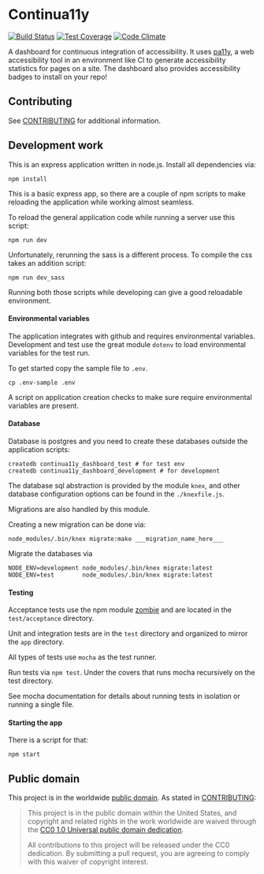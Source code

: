 # Continua11y

[![Build Status](https://travis-ci.org/18F/continua11y-dashboard.svg?branch=master)](https://travis-ci.org/18F/continua11y-dashboard) [![Test Coverage](https://codeclimate.com/github/18F/continua11y-dashboard/badges/coverage.svg)](https://codeclimate.com/github/18F/continua11y-dashboard/coverage) [![Code Climate](https://codeclimate.com/github/18F/continua11y-dashboard/badges/gpa.svg)](https://codeclimate.com/github/18F/continua11y-dashboard)

A dashboard for continuous integration of accessibility. It uses [pa11y](https://github.com/nature/pa11y), a web accessibility tool in an environment like CI to generate accessibility statistics for pages on a site. The dashboard also provides accessibility badges to install on your repo!

## Contributing

See [CONTRIBUTING](CONTRIBUTING.md) for additional information.

## Development work
This is an express application written in node.js. Install all
dependencies via:

    npm install

This is a basic express app, so there are a couple of npm scripts to
make reloading the application while working almost seamless.

To reload the general application code while running a server use this
script:

    npm run dev

Unfortunately, rerunning the sass is a different process. To compile the
css takes an addition script:

    npm run dev_sass

Running both those scripts while developing can give a good reloadable
environment.

#### Environmental variables

The application integrates with github and requires environmental
variables. Development and test use the great module `dotenv` to load
environmental variables for the test run.

To get started copy the sample file to `.env`.

    cp .env-sample .env

A script on application creation checks to make sure require
environmental variables are present.

#### Database

Database is postgres and you need to create these databases outside the
application scripts:

    createdb continua11y_dashboard_test # for test env
    createdb continua11y_dashboard_development # for development

The database sql abstraction is provided by the module `knex`, and other database configuration options can be found in the `./knexfile.js`.

Migrations are also handled by this module.

Creating a new migration can be done via:

    node_modules/.bin/knex migrate:make ___migration_name_here___

Migrate the databases via

    NODE_ENV=development node_modules/.bin/knex migrate:latest
    NODE_ENV=test        node_modules/.bin/knex migrate:latest

#### Testing

Acceptance tests use the npm module [zombie](http://zombie.js.org/) and
are located in the `test/acceptance` directory.

Unit and integration tests are in the `test` directory and organized to mirror the `app`
directory.

All types of tests use `mocha` as the test runner.

Run tests via `npm test`. Under the covers that runs mocha recursively
on the test directory.

See mocha documentation for details about running tests in isolation or
running a single file.

#### Starting the app

There is a script for that:

    npm start

## Public domain

This project is in the worldwide [public domain](LICENSE.md). As stated in [CONTRIBUTING](CONTRIBUTING.md):

> This project is in the public domain within the United States, and copyright and related rights in the work worldwide are waived through the [CC0 1.0 Universal public domain dedication](https://creativecommons.org/publicdomain/zero/1.0/).
>
> All contributions to this project will be released under the CC0 dedication. By submitting a pull request, you are agreeing to comply with this waiver of copyright interest.

